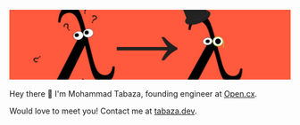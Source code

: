 <p align="center">
  <img src="./img/from-zero-to-hero.jpeg" />
</p>

Hey there 👋 I'm Mohammad Tabaza, founding engineer at [Open.cx](https://open.cx).

Would love to meet you! Contact me at [tabaza.dev](https://tabaza.dev).
